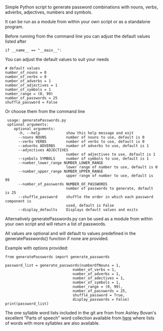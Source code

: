 ﻿Simple Python script to generate password combinations with nouns, verbs, adverbs, adjectives, numbers and symbols.

 It can be run as a module from within your own script or as a standalone program.

 Before running from the command line you can adjust the default values listed after
 

    if __name__ == "__main__":

  You can adjust the default values to suit your needs

   
 
    # default values  
    number_of_nouns = 0 
    number_of_verbs = 0  
    number_of_adverbs = 1  
    number_of_adjectives = 1 
    number_of_symbols = 1  
    number_range = (0, 99) 
    number_of_passwords = 25 
    shuffle_password = False

Or choose them from the command line
  

     usage: generatePasswords.py  
     optional arguments:
        optional arguments:
          -h, --help            show this help message and exit
          --nouns NOUNS         number of nouns to use, default is 0
          --verbs VERBS         number of verbs to use, default is 0
          --adverbs ADVERBS     number of adverbs to use, default is 1
          --adjectives ADJECTIVES
                                number of adjectives to use, default is 1
          --symbols SYMBOLS     number of symbols to use, default is 1
          --number_lower_range NUMBER_LOWER_RANGE
                                lower range of number to use, default is 0
          --number_upper_range NUMBER_UPPER_RANGE
                                upper range of number to use, default is 99
          --number_of_passwords NUMBER_OF_PASSWORDS
                                number of passwords to generate, default is 25
          --shuffle_password    shuffle the order in which each password component is
                                used, default is False
          --display_defaults    Displays default values and exits
    

   
 Alternatively generatePasswords.py can be used as a module from within your own script and will return a list of passwords.
 
 All values are optional and will default to values predefined in the generatePasswords() function if none are provided.
 
 Example with options provided:
 

    from generatePasswords import generate_passwords

    password_list = generate_passwords(numberOfNouns = 1,
                                   number_of_verbs = 1,
                                   number_of_adverbs = 1,
                                   number_of_adectives = 1,
                                   number_of_symbols = 1,
                                   number_range = (0, 99),
                                   number_of_passwords = 25,
                                   shuffle_password = True,
                                   display_passwords = False)
    print(password_list)

The one syllable word lists included in the git are from from Ashley Bovan's  excellent "Parts of speech" word collection available from [here](http://www.ashley-bovan.co.uk/words/partsofspeech.html) where lists of words with more syllables are also available.
 
